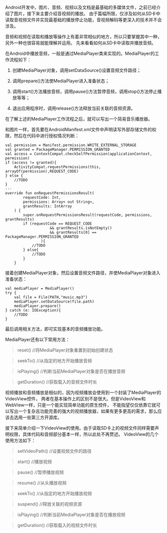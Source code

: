 Android开发中，图片、音频、视频以及文档是最基础的多媒体文件，之前已经介绍了图片，接下来主要介绍音视频的播放。 由于篇幅所限，仅涉及如何从SD卡中读取音视频文件并实现最基础的播放停止功能，音视频解码等更深入的技术并不会涉及。

音频和视频在读取和播放等操作上有着非常相似的地方，所以只要掌握其中一种，另外一种也很容易就能理解并运用。 先来看看如何从SD卡中读取并播放音频。

在Android中播放音频，一般是通过MediaPlayer类来实现的。MediaPlayer的工作流程如下：

1. 创建MediaPlayer对象，调用setDataSource()设置音频文件路径；

2. 调用prepare()方法使MediaPlayer进入准备状态；

3. 调用start()方法播放音频，调用pause()方法暂停音频，调用stop()方法停止播放等等；

4. 退出应用程序时，调用release()方法释放当前关联的音频资源。

在了解上述的MediaPlayer工作流程之后，就可以写出一个简易音乐播放器。

和图片一样，首先要在AndroidManifest.xml文件中声明读写外部存储文件的权限，然后在代码中进行授权情况判断：

```
val permission = Manifest.permission.WRITE_EXTERNAL_STORAGE
val granted = PackageManager.PERMISSION_GRANTED
val access = ContextCompat.checkSelfPermission(applicationContext, permission)
if (access != granted){
    ActivityCompat.requestPermissions(this, arrayOf(permission),REQUEST_CODE)
} else {
    //TODO
}
···
override fun onRequestPermissionsResult(
        requestCode: Int,
        permissions: Array< out String>,
        grantResults: IntArray
    ) {
        super.onRequestPermissionsResult(requestCode, permissions, grantResults)
        if (requestCode == REQUEST_CODE
                    && grantResults.isNotEmpty()
                    && grantResults[0] == PackageManager.PERMISSION_GRANTED
                ){
            //TODO
        } else{
            //TODO
        }
    }
```

接着创建MediaPlayer对象，然后设置音频文件路径，并使MediaPlayer对象进入准备状态：

```
val mediaPlayer = MediaPlayer()
try {
    val file = File(PATH,"music.mp3")
    mediaPlayer.setDataSource(file.path)
    mediaPlayer.prepare()
} catch (e: IOException){
    //TODO
}
```

最后调用相关方法，即可实现基本的音频播放功能。

MediaPlayer还有以下常用方法：

>reset() //将MediaPlayer对象重置到初始创建状态

>seekTo() //从指定的地方开始播放音频

>isPlaying() //判断当前MediaPlayer对象是否在播放音频

>getDuration() //获取载入的音频文件时长

视频播放和音频播放是相似的，因为视频播放会使用到一个封装了MediaPlayer的VideoView控件， 两者在基本操作上的区别不是很大。但是VideoView和WebView一样，只是一个能实现简单功能的原生控件， 不能指望仅仅依靠它就可以写出一个复杂且功能完善的强大的视频播放器，如果有更多更高的需求，那么应该去选用一些第三方开源库。

接下来简单介绍一下VideoView的使用。由于读取SD卡上的视频文件同样需要声明权限，具体代码和音频部分基本一样，所以此处不再赘述。 VideoView的几个使用方法如下：

>setVideoPath() //设置视频文件的路径

>start() //播放视频

>pause() //暂停播放视频

>resume() //从头播放视频

>seekTo() //从指定的地方开始播放视频

>suspend() //释放关联的视频资源

>isPlaying() //判断当前MediaPlayer对象是否在播放视频

>getDuration() //获取载入的视频文件时长
